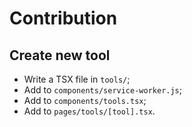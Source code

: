 # Contribution

## Create new tool

- Write a TSX file in `tools/`;
- Add to `components/service-worker.js`;
- Add to `components/tools.tsx`;
- Add to `pages/tools/[tool].tsx`.
